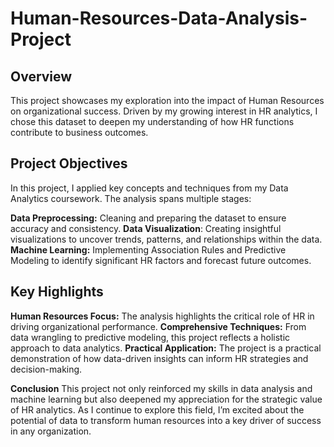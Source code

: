 # Human-Resources-Data-Analysis-Project

## Overview

This project showcases my exploration into the impact of Human Resources on organizational success. Driven by my growing interest in HR analytics, I chose this dataset to deepen my understanding of how HR functions contribute to business outcomes.

## Project Objectives

In this project, I applied key concepts and techniques from my Data Analytics coursework. The analysis spans multiple stages:

**Data Preprocessing:** Cleaning and preparing the dataset to ensure accuracy and consistency.
**Data Visualization**: Creating insightful visualizations to uncover trends, patterns, and relationships within the data.
**Machine Learning:** Implementing Association Rules and Predictive Modeling to identify significant HR factors and forecast future outcomes.

## Key Highlights

**Human Resources Focus:** The analysis highlights the critical role of HR in driving organizational performance.
**Comprehensive Techniques:** From data wrangling to predictive modeling, this project reflects a holistic approach to data analytics.
**Practical Application:** The project is a practical demonstration of how data-driven insights can inform HR strategies and decision-making.


**Conclusion**
This project not only reinforced my skills in data analysis and machine learning but also deepened my appreciation for the strategic value of HR analytics. As I continue to explore this field, I’m excited about the potential of data to transform human resources into a key driver of success in any organization.
